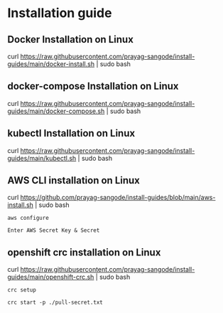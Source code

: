 # Installation guide 

## Docker Installation on Linux

curl https://raw.githubusercontent.com/prayag-sangode/install-guides/main/docker-install.sh | sudo bash 

## docker-compose Installation on Linux

curl https://raw.githubusercontent.com/prayag-sangode/install-guides/main/docker-compose.sh | sudo bash 

## kubectl Installation on Linux

curl https://raw.githubusercontent.com/prayag-sangode/install-guides/main/kubectl.sh | sudo bash 

## AWS CLI installation on Linux

curl https://github.com/prayag-sangode/install-guides/blob/main/aws-install.sh | sudo bash

`aws configure`

`Enter AWS Secret Key & Secret`

## openshift crc installation on Linux

curl https://raw.githubusercontent.com/prayag-sangode/install-guides/main/openshift-crc.sh | sudo bash

`crc setup`

`crc start -p ./pull-secret.txt`
